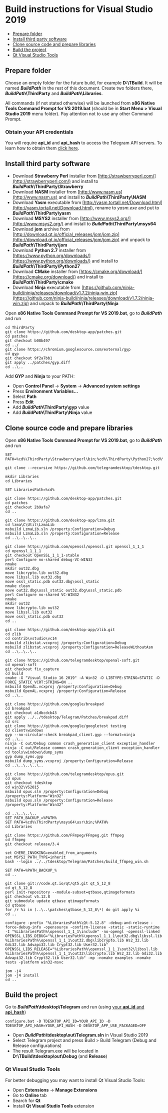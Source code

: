 # Build instructions for Visual Studio 2019

- [Prepare folder](#prepare-folder)
- [Install third party software](#install-third-party-software)
- [Clone source code and prepare libraries](#clone-source-code-and-prepare-libraries)
- [Build the project](#build-the-project)
- [Qt Visual Studio Tools](#qt-visual-studio-tools)

## Prepare folder

Choose an empty folder for the future build, for example **D:\\TBuild**. It will be named ***BuildPath*** in the rest of this document. Create two folders there, ***BuildPath*\\ThirdParty** and ***BuildPath*\\Libraries**.

All commands (if not stated otherwise) will be launched from **x86 Native Tools Command Prompt for VS 2019.bat** (should be in **Start Menu > Visual Studio 2019** menu folder). Pay attention not to use any other Command Prompt.

### Obtain your API credentials

You will require **api_id** and **api_hash** to access the Telegram API servers. To learn how to obtain them [click here][api_credentials].

## Install third party software

* Download **Strawberry Perl** installer from [http://strawberryperl.com/](http://strawberryperl.com/) and install to ***BuildPath*\\ThirdParty\\Strawberry**
* Download **NASM** installer from [http://www.nasm.us](http://www.nasm.us) and install to ***BuildPath*\\ThirdParty\\NASM**
* Download **Yasm** executable from [http://yasm.tortall.net/Download.html](http://yasm.tortall.net/Download.html), rename to *yasm.exe* and put to ***BuildPath*\\ThirdParty\\yasm**
* Download **MSYS2** installer from [http://www.msys2.org/](http://www.msys2.org/) and install to ***BuildPath*\\ThirdParty\\msys64**
* Download **jom** archive from [http://download.qt.io/official_releases/jom/jom.zip](http://download.qt.io/official_releases/jom/jom.zip) and unpack to ***BuildPath*\\ThirdParty\\jom**
* Download **Python 2.7** installer from [https://www.python.org/downloads/](https://www.python.org/downloads/) and install to ***BuildPath*\\ThirdParty\\Python27**
* Download **CMake** installer from [https://cmake.org/download/](https://cmake.org/download/) and install to ***BuildPath*\\ThirdParty\\cmake**
* Download **Ninja** executable from [https://github.com/ninja-build/ninja/releases/download/v1.7.2/ninja-win.zip](https://github.com/ninja-build/ninja/releases/download/v1.7.2/ninja-win.zip) and unpack to ***BuildPath*\\ThirdParty\\Ninja**

Open **x86 Native Tools Command Prompt for VS 2019.bat**, go to ***BuildPath*** and run

    cd ThirdParty
    git clone https://github.com/desktop-app/patches.git
    cd patches
    git checkout b08b497
    cd ../
    git clone https://chromium.googlesource.com/external/gyp
    cd gyp
    git checkout 9f2a7bb1
    git apply ../patches/gyp.diff
    cd ..\..

Add **GYP** and **Ninja** to your PATH:

* Open **Control Panel** -> **System** -> **Advanced system settings**
* Press **Environment Variables...**
* Select **Path**
* Press **Edit**
* Add ***BuildPath*\\ThirdParty\\gyp** value
* Add ***BuildPath*\\ThirdParty\\Ninja** value

## Clone source code and prepare libraries

Open **x86 Native Tools Command Prompt for VS 2019.bat**, go to ***BuildPath*** and run

    SET PATH=%cd%\ThirdParty\Strawberry\perl\bin;%cd%\ThirdParty\Python27;%cd%\ThirdParty\NASM;%cd%\ThirdParty\jom;%cd%\ThirdParty\cmake\bin;%cd%\ThirdParty\yasm;%PATH%

    git clone --recursive https://github.com/telegramdesktop/tdesktop.git

    mkdir Libraries
    cd Libraries

    SET LibrariesPath=%cd%

    git clone https://github.com/desktop-app/patches.git
    cd patches
    git checkout 2b9afa7
    cd ..

    git clone https://github.com/desktop-app/lzma.git
    cd lzma\C\Util\LzmaLib
    msbuild LzmaLib.sln /property:Configuration=Debug
    msbuild LzmaLib.sln /property:Configuration=Release
    cd ..\..\..\..

    git clone https://github.com/openssl/openssl.git openssl_1_1_1
    cd openssl_1_1_1
    git checkout OpenSSL_1_1_1-stable
    perl Configure no-shared debug-VC-WIN32
    nmake
    mkdir out32.dbg
    move libcrypto.lib out32.dbg
    move libssl.lib out32.dbg
    move ossl_static.pdb out32.dbg\ossl_static
    nmake clean
    move out32.dbg\ossl_static out32.dbg\ossl_static.pdb
    perl Configure no-shared VC-WIN32
    nmake
    mkdir out32
    move libcrypto.lib out32
    move libssl.lib out32
    move ossl_static.pdb out32
    cd ..

    git clone https://github.com/desktop-app/zlib.git
    cd zlib
    cd contrib\vstudio\vc14
    msbuild zlibstat.vcxproj /property:Configuration=Debug
    msbuild zlibstat.vcxproj /property:Configuration=ReleaseWithoutAsm
    cd ..\..\..\..

    git clone https://github.com/telegramdesktop/openal-soft.git
    cd openal-soft
    git checkout fix_capture
    cd build
    cmake -G "Visual Studio 16 2019" -A Win32 -D LIBTYPE:STRING=STATIC -D FORCE_STATIC_VCRT:STRING=ON ..
    msbuild OpenAL.vcxproj /property:Configuration=Debug
    msbuild OpenAL.vcxproj /property:Configuration=Release
    cd ..\..

    git clone https://github.com/google/breakpad
    cd breakpad
    git checkout a1dbcdcb43
    git apply ../../tdesktop/Telegram/Patches/breakpad.diff
    cd src
    git clone https://github.com/google/googletest testing
    cd client\windows
    gyp --no-circular-check breakpad_client.gyp --format=ninja
    cd ..\..
    ninja -C out/Debug common crash_generation_client exception_handler
    ninja -C out/Release common crash_generation_client exception_handler
    cd tools\windows\dump_syms
    gyp dump_syms.gyp
    msbuild dump_syms.vcxproj /property:Configuration=Release
    cd ..\..\..\..\..

    git clone https://github.com/telegramdesktop/opus.git
    cd opus
    git checkout tdesktop
    cd win32\VS2015
    msbuild opus.sln /property:Configuration=Debug /property:Platform="Win32"
    msbuild opus.sln /property:Configuration=Release /property:Platform="Win32"

    cd ..\..\..\..
    SET PATH_BACKUP_=%PATH%
    SET PATH=%cd%\ThirdParty\msys64\usr\bin;%PATH%
    cd Libraries

    git clone https://github.com/FFmpeg/FFmpeg.git ffmpeg
    cd ffmpeg
    git checkout release/3.4

    set CHERE_INVOKING=enabled_from_arguments
    set MSYS2_PATH_TYPE=inherit
    bash --login ../../tdesktop/Telegram/Patches/build_ffmpeg_win.sh

    SET PATH=%PATH_BACKUP_%
    cd ..

    git clone git://code.qt.io/qt/qt5.git qt_5_12_8
    cd qt_5_12_8
    perl init-repository --module-subset=qtbase,qtimageformats
    git checkout v5.12.8
    git submodule update qtbase qtimageformats
    cd qtbase
    for /r %i in (..\..\patches\qtbase_5_12_8\*) do git apply %i
    cd ..

    configure -prefix "%LibrariesPath%\Qt-5.12.8" -debug-and-release -force-debug-info -opensource -confirm-license -static -static-runtime -I "%LibrariesPath%\openssl_1_1_1\include" -no-opengl -openssl-linked OPENSSL_LIBS_DEBUG="%LibrariesPath%\openssl_1_1_1\out32.dbg\libssl.lib %LibrariesPath%\openssl_1_1_1\out32.dbg\libcrypto.lib Ws2_32.lib Gdi32.lib Advapi32.lib Crypt32.lib User32.lib" OPENSSL_LIBS_RELEASE="%LibrariesPath%\openssl_1_1_1\out32\libssl.lib %LibrariesPath%\openssl_1_1_1\out32\libcrypto.lib Ws2_32.lib Gdi32.lib Advapi32.lib Crypt32.lib User32.lib" -mp -nomake examples -nomake tests -platform win32-msvc

    jom -j4
    jom -j4 install
    cd ..

## Build the project

Go to ***BuildPath*\\tdesktop\\Telegram** and run (using [your **api_id** and **api_hash**](#obtain-your-api-credentials))

    configure.bat -D TDESKTOP_API_ID=YOUR_API_ID -D TDESKTOP_API_HASH=YOUR_API_HASH -D DESKTOP_APP_USE_PACKAGED=OFF

* Open ***BuildPath*\\tdesktop\\out\\Telegram.sln** in Visual Studio 2019
* Select Telegram project and press Build > Build Telegram (Debug and Release configurations)
* The result Telegram.exe will be located in **D:\TBuild\tdesktop\out\Debug** (and **Release**)

### Qt Visual Studio Tools

For better debugging you may want to install Qt Visual Studio Tools:

* Open **Extensions** -> **Manage Extensions**
* Go to **Online** tab
* Search for **Qt**
* Install **Qt Visual Studio Tools** extension

[api_credentials]: api_credentials.md
